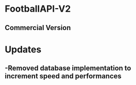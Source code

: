 # FootballAPI-V2
## Commercial Version
# Updates
## -Removed database implementation to increment speed and performances
